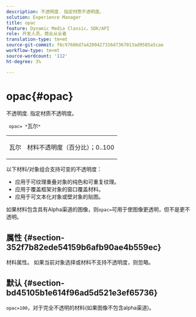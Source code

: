 ```yaml
---
description: 不透明度. 指定材质不透明度。
solution: Experience Manager
title: opac
feature: Dynamic Media Classic，SDK/API
role: 开发人员，商业从业者
translation-type: tm+mt
source-git-commit: f6c97606d7a4209427316d7367013ad9585a5cae
workflow-type: tm+mt
source-wordcount: '112'
ht-degree: 3%

---
```



# opac{#opac}

不透明度. 指定材质不透明度。

` opac= *`瓦尔`*`

<table id="simpletable_6AB8CD75F526469FBC9FEAE049792EF2"> 
 <tr class="strow"> 
  <td class="stentry"> <p> <span class="varname"> 瓦尔  </span> </p> </td> 
  <td class="stentry"> <p>材料不透明度（百分比）；0..100 </p> </td> 
 </tr> 
</table>

以下材料/对象组合支持可变的不透明度：

* 应用于可纹理重叠对象的纯色和可重复纹理。
* 应用于覆盖框架对象的窗口覆盖材料。
* 应用于可文本化对象或壁对象的贴图。

如果材料包含具有Alpha渠道的图像，则`opac=`可用于使图像更透明，但不是更不透明。

## 属性 {#section-352f7b82ede54159b6afb90ae4b559ec}

材料属性。 如果当前对象选择或材料不支持不透明度，则忽略。

## 默认 {#section-bd45105b1e614f96ad5d521e3ef65736}

`opac=100`，对于完全不透明的材料(如果图像不包含alpha渠道)。
